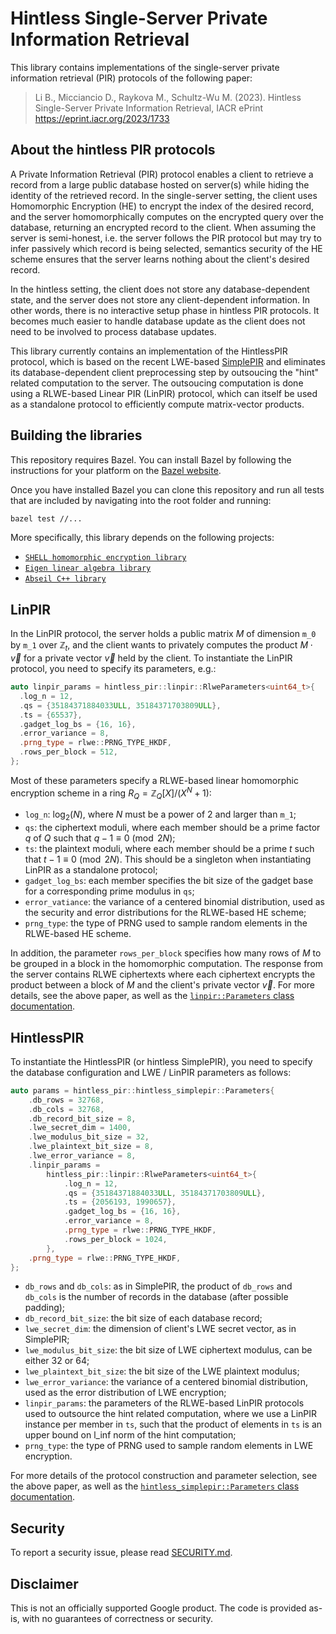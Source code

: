 # Hintless Single-Server Private Information Retrieval

This library contains implementations of the single-server private information
retrieval (PIR) protocols of the following paper:

> Li B., Micciancio D., Raykova M., Schultz-Wu M. (2023). Hintless Single-Server
> Private Information Retrieval, IACR ePrint https://eprint.iacr.org/2023/1733

## About the hintless PIR protocols

A Private Information Retrieval (PIR) protocol enables a client to retrieve a
record from a large public database hosted on server(s) while hiding the
identity of the retrieved record. In the single-server setting, the client uses
Homomorphic Encryption (HE) to encrypt the index of the desired record, and the
server homomorphically computes on the encrypted query over the database,
returning an encrypted record to the client. When assuming the server is
semi-honest, i.e. the server follows the PIR protocol but may try to infer
passively which record is being selected, semantics security of the HE scheme
ensures that the server learns nothing about the client's desired record.

In the hintless setting, the client does not store any database-dependent state,
and the server does not store any client-dependent information. In other words,
there is no interactive setup phase in hintless PIR protocols. It becomes much
easier to handle database update as the client does not need to be involved to
process database updates.

This library currently contains an implementation of the HintlessPIR protocol,
which is based on the recent LWE-based
[SimplePIR](https://eprint.iacr.org/2022/949) and eliminates its
database-dependent client preprocessing step by outsoucing the "hint" related
computation to the server. The outsoucing computation is done using a RLWE-based
Linear PIR (LinPIR) protocol, which can itself be used as a standalone protocol
to efficiently compute matrix-vector products.

## Building the libraries

This repository requires Bazel. You can install Bazel by following the
instructions for your platform on the
[Bazel website](https://docs.bazel.build/versions/master/install.html).

Once you have installed Bazel you can clone this repository and run all tests
that are included by navigating into the root folder and running:

```bash
bazel test //...
```

More specifically, this library depends on the following projects:

- [`SHELL homomorphic encryption library`](https://github.com/google/shell-encryption)
- [`Eigen linear algebra library`](https://eigen.tuxfamily.org/)
- [`Abseil C++ library`](https://abseil.io/)

## LinPIR

In the LinPIR protocol, the server holds a public matrix $M$ of dimension `m_0`
by `m_1` over $\mathbb{Z}_t$, and the client wants to privately computes the
product $M \cdot \vec{v}$ for a private vector $\vec{v}$ held by the client. To
instantiate the LinPIR protocol, you need to specify its parameters, e.g.:

```c++
auto linpir_params = hintless_pir::linpir::RlweParameters<uint64_t>{
  .log_n = 12,
  .qs = {35184371884033ULL, 35184371703809ULL},
  .ts = {65537},
  .gadget_log_bs = {16, 16},
  .error_variance = 8,
  .prng_type = rlwe::PRNG_TYPE_HKDF,
  .rows_per_block = 512,
};
```

Most of these parameters specify a RLWE-based linear homomorphic encryption
scheme in a ring $R_Q = \mathbb{Z}_Q[X] / (X^N + 1)$:

-   `log_n`: $\log_2(N)$, where $N$ must be a power of 2 and larger than `m_1`;
-   `qs`: the ciphertext moduli, where each member should be a prime factor $q$
    of $Q$ such that $q - 1 \equiv 0 \pmod{2N}$;
-   `ts`: the plaintext moduli, where each member should be a prime $t$ such
    that $t - 1 \equiv 0 \pmod{2N}$. This should be a singleton when
    instantiating LinPIR as a standalone protocol;
-   `gadget_log_bs`: each member specifies the bit size of the gadget base for a
    corresponding prime modulus in `qs`;
-   `error_vatiance`: the variance of a centered binomial distribution, used as
    the security and error distributions for the RLWE-based HE scheme;
-   `prng_type`: the type of PRNG used to sample random elements in the
    RLWE-based HE scheme.

In addition, the parameter `rows_per_block` specifies how many rows of $M$ to be
grouped in a block in the homomorphic computation. The response from the server
contains RLWE ciphertexts where each ciphertext encrypts the product between a
block of $M$ and the client's private vector $\vec{v}$. For more details, see
the above paper, as well as the
[`linpir::Parameters` class documentation](linpir/parameters.h).

## HintlessPIR

To instantiate the HintlessPIR (or hintless SimplePIR), you need to specify the
database configuration and LWE / LinPIR parameters as follows:

```c++
auto params = hintless_pir::hintless_simplepir::Parameters{
    .db_rows = 32768,
    .db_cols = 32768,
    .db_record_bit_size = 8,
    .lwe_secret_dim = 1400,
    .lwe_modulus_bit_size = 32,
    .lwe_plaintext_bit_size = 8,
    .lwe_error_variance = 8,
    .linpir_params =
        hintless_pir::linpir::RlweParameters<uint64_t>{
            .log_n = 12,
            .qs = {35184371884033ULL, 35184371703809ULL},
            .ts = {2056193, 1990657},
            .gadget_log_bs = {16, 16},
            .error_variance = 8,
            .prng_type = rlwe::PRNG_TYPE_HKDF,
            .rows_per_block = 1024,
        },
    .prng_type = rlwe::PRNG_TYPE_HKDF,
};
```

-   `db_rows` and `db_cols`: as in SimplePIR, the product of `db_rows` and
    `db_cols` is the number of records in the database (after possible padding);
-   `db_record_bit_size`: the bit size of each database record;
-   `lwe_secret_dim`: the dimension of client's LWE secret vector, as in
    SimplePIR;
-   `lwe_modulus_bit_size`: the bit size of LWE ciphertext modulus, can be
    either 32 or 64;
-   `lwe_plaintext_bit_size`: the bit size of the LWE plaintext modulus;
-   `lwe_error_variance`: the variance of a centered binomial distribution, used
    as the error distribution of LWE encryption;
-   `linpir_params`: the parameters of the RLWE-based LinPIR protocols used to
    outsource the hint related computation, where we use a LinPIR instance per
    member in `ts`, such that the product of elements in `ts` is an upper bound
    on l_inf norm of the hint computation;
-   `prng_type`: the type of PRNG used to sample random elements in LWE
    encryption.

For more details of the protocol construction and parameter selection, see the
above paper, as well as the
[`hintless_simplepir::Parameters` class documentation](hintless_simplepir/parameters.h).

## Security

To report a security issue, please read [SECURITY.md](SECURITY.md).

## Disclaimer

This is not an officially supported Google product. The code is provided as-is,
with no guarantees of correctness or security.
